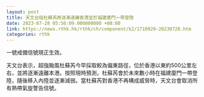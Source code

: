 ```yaml
---
layout: post
title: 天文台指杜蘇芮將逐漸遠離香港並於福建廈門一帶登陸
date: 2023-07-28 05:56:09.000000000 +08:00
link: https://news.rthk.hk/rthk/ch/component/k2/1710929-20230728.htm
categories: rthk
---
```


一號戒備信號現正生效。

天文台表示，超強颱風杜蘇芮今早採取較為偏東路徑，位於香港以東約500公里左右，並將逐漸遠離本港。按照現時預測，杜蘇芮會於未來數小時在福建廈門一帶登陸，隨後移入內陸並逐漸減弱。當杜蘇芮對香港不再構成威脅時，天文台會取消所有熱帶氣旋警告信號。
